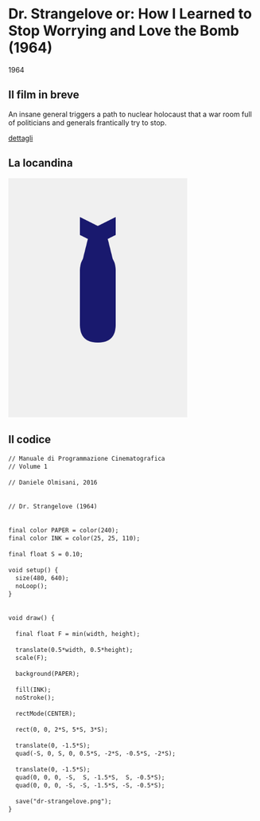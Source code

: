 # Dr. Strangelove or: How I Learned to Stop Worrying and Love the Bomb (1964)

1964

## Il film in breve
An insane general triggers a path to nuclear holocaust that a war room full of politicians and generals frantically try to stop.

[dettagli](https://www.imdb.com/title/tt0057012/)

## La locandina
<img src="dr-strangelove.png"  width="360px" title="Dr. Strangelove or: How I Learned to Stop Worrying and Love the Bomb">


## Il codice
```processing
// Manuale di Programmazione Cinematografica
// Volume 1

// Daniele Olmisani, 2016


// Dr. Strangelove (1964)


final color PAPER = color(240);
final color INK = color(25, 25, 110);

final float S = 0.10;

void setup() {
  size(480, 640);
  noLoop();
}


void draw() {
  
  final float F = min(width, height);
  
  translate(0.5*width, 0.5*height);
  scale(F);
  
  background(PAPER);
  
  fill(INK);
  noStroke();
  
  rectMode(CENTER);
  
  rect(0, 0, 2*S, 5*S, 3*S);
  
  translate(0, -1.5*S);
  quad(-S, 0, S, 0, 0.5*S, -2*S, -0.5*S, -2*S);
  
  translate(0, -1.5*S);
  quad(0, 0, 0, -S,  S, -1.5*S,  S, -0.5*S);
  quad(0, 0, 0, -S, -S, -1.5*S, -S, -0.5*S);
  
  save("dr-strangelove.png");
}
```
